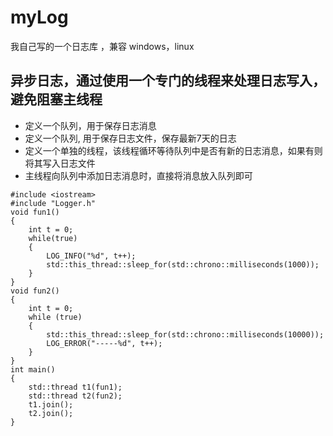 # myLog
我自己写的一个日志库 ，兼容 windows，linux

## 异步日志，通过使用一个专门的线程来处理日志写入，避免阻塞主线程

* 定义一个队列，用于保存日志消息
* 定义一个队列, 用于保存日志文件，保存最新7天的日志
* 定义一个单独的线程，该线程循环等待队列中是否有新的日志消息，如果有则将其写入日志文件
* 主线程向队列中添加日志消息时，直接将消息放入队列即可

```
#include <iostream>
#include "Logger.h"
void fun1()
{
	int t = 0;
	while(true)
	{	
		LOG_INFO("%d", t++);
		std::this_thread::sleep_for(std::chrono::milliseconds(1000));
	}
}
void fun2()
{
	int t = 0;
	while (true)
	{
		std::this_thread::sleep_for(std::chrono::milliseconds(10000));
		LOG_ERROR("-----%d", t++);
	}
}
int main()
{
	std::thread t1(fun1);
	std::thread t2(fun2);
	t1.join();
	t2.join();
}
```



